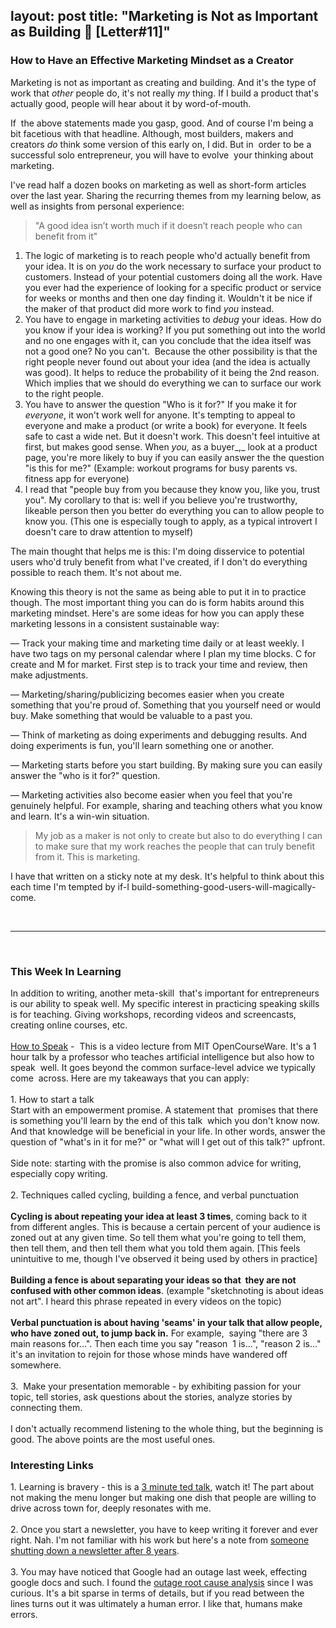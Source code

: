 layout: post
title:  "Marketing is Not as Important as Building 🙊 [Letter#11]"
---

### How to Have an Effective Marketing Mindset as a Creator

Marketing is not as important as creating and building. And it's the type of work that _other_ people do, it's not really _my_ thing. If I build a product that's actually good, people will hear about it by word-of-mouth.

If  the above statements made you gasp, good. And of course I'm being a bit facetious with that headline. Although, most builders, makers and creators _do_ think some version of this early on, I did. But in  order to be a successful solo entrepreneur, you will have to evolve  your thinking about marketing.

I've read half a dozen books on marketing as well as short-form articles over the last year. Sharing the recurring themes from my learning below, as well as insights from personal experience:

> "A good idea isn’t worth much if it doesn’t reach people who can benefit from it"

1.  The logic of marketing is to reach people who'd actually benefit from your idea. It is on _you_ do the work necessary to surface your product to customers. Instead of your potential customers doing all the work. Have you ever had the experience of looking for a specific product or service for weeks or months and then one day finding it. Wouldn't it be nice if the maker of that product did more work to find _you_ instead.
2.  You have to engage in marketing activities to _debug_ your ideas. How do you know if your idea is working? If you put something out into the world and no one engages with it, can you conclude that the idea itself was not a good one? No you can't.  Because the other possibility is that the right people never found out about your idea (and the idea is actually was good). It helps to reduce the probability of it being the 2nd reason. Which implies that we should do everything we can to surface our work to the right people.
3.  You have to answer the question "Who is it for?" If you make it for _everyone_, it won't work well for anyone. It's tempting to appeal to everyone and make a product (or write a book) for everyone. It feels safe to cast a wide net. But it doesn't work. This doesn't feel intuitive at first, but makes good sense. When _you,_ as a buyer_,_ look at a product page, you're more likely to buy if you can easily answer the the question "is this for me?" (Example: workout programs for busy parents vs. fitness app for everyone)
4.  I read that "people buy from you because they know you, like you, trust you". My corollary to that is: well if you believe you're trustworthy, likeable person then you better do everything you can to allow people to know you. (This one is especially tough to apply, as a typical introvert I doesn't care to draw attention to myself)

The main thought that helps me is this: I'm doing disservice to potential users who'd truly benefit from what I've created, if I don't do everything possible to reach them. It's not about me.

Knowing this theory is not the same as being able to put it in to practice though. The most important thing you can do is form habits around this marketing mindset. Here's are some ideas for how you can apply these marketing lessons in a consistent sustainable way:

— Track your making time and marketing time daily or at least weekly. I have two tags on my personal calendar where I plan my time blocks. C for create and M for market. First step is to track your time and review, then make adjustments.

— Marketing/sharing/publicizing becomes easier when you create something that you're proud of. Something that you yourself need or would buy. Make something that would be valuable to a past you.

— Think of marketing as doing experiments and debugging results. And doing experiments is fun, you'll learn something one or another.

— Marketing starts before you start building. By making sure you can easily answer the "who is it for?" question.

— Marketing activities also become easier when you feel that you're genuinely helpful. For example, sharing and teaching others what you know and learn. It's a win-win situation.

> My job as a maker is not only to create but also to do everything I can to make sure that my work reaches the people that can truly benefit from it. This is marketing.

I have that written on a sticky note at my desk. It's helpful to think about this each time I'm tempted by if-I build-something-good-users-will-magically-come.

‌

* * *

‌

### This Week In Learning

In addition to writing, another meta-skill  that's important for entrepreneurs is our ability to speak well. My specific interest in practicing speaking skills is for teaching. Giving workshops, recording videos and screencasts, creating online courses, etc.‌  
‌‌  
‌[How to Speak](https://www.youtube.com/watch?v=Unzc731iCUY) \-  This is a video lecture from MIT OpenCourseWare. It's a 1 hour talk by a professor who teaches artificial intelligence but also how to speak  well. It goes beyond the common surface-level advice we typically come  across. Here are my takeaways that you can apply:‌  
‌‌  
‌1\. How to start a talk‌  
‌Start with an empowerment promise. A statement that  promises that there is something you'll learn by the end of this talk  which you don't know now. And that knowledge will be beneficial in your life. In other words, answer the question of "what's in it for me?" or "what will I get out of this talk?" upfront.‌  
‌‌  
‌Side note: starting with the promise is also common advice for writing, especially copy writing.‌  
‌‌  
‌2\. Techniques called cycling, building a fence, and verbal punctuation‌  
‌‌  
‌**Cycling is about repeating your idea at least 3 times**, coming back to it from different angles. This is because a certain percent of your audience is zoned out at any given time. So tell them what you're going to tell them, then tell them, and then tell them what you told them again. \[This feels unintuitive to me, though I've observed it being used by others in practice\]‌  
‌‌  
‌**Building a fence is about separating your ideas so that  they are not confused with other common ideas**. (example "sketchnoting is about ideas not art". I heard this phrase repeated in every videos on the topic)‌  
‌‌  
‌**Verbal punctuation is about having 'seams' in your talk that allow people, who have zoned out, to jump back in.** For example,  saying "there are 3 main reasons for...". Then each time you say "reason  1 is...", "reason 2 is..." it's an invitation to rejoin for those whose minds have wandered off somewhere.‌  
‌‌  
‌3\.  Make your presentation memorable - by exhibiting passion for your topic, tell stories, ask questions about the stories, analyze stories by connecting them.‌  
‌‌  
‌I don't actually recommend listening to the whole thing, but the beginning is good. The above points are the most useful ones.

### Interesting Links

1\. Learning is bravery - this is a [3 minute ted talk](https://www.youtube.com/watch?v=KdI8OmluC9I), watch it! The part about not making the menu longer but making one dish that people are willing to drive across town for, deeply resonates with me.‌  
‌‌  
‌2\. Once you start a newsletter, you have to keep writing it forever and ever right. Nah. I'm not familiar with his work but here's a note from [someone shutting down a newsletter after 8 years](https://pjrvs.com/bye).‌  
‌‌  
‌3\. You may have noticed that Google had an outage last week, effecting google docs and such. I found the [outage root cause analysis](https://status.cloud.google.com/incident/zall/20013#20013004) since I was curious. It's a bit sparse in terms of details, but if you read between the lines turns out it was ultimately a human error. I like that, humans make errors.‌  
‌